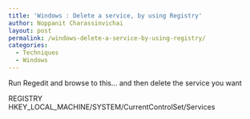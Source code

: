 ```yaml
---
title: 'Windows : Delete a service, by using Registry'
author: Noppanit Charassinvichai
layout: post
permalink: /windows-delete-a-service-by-using-registry/
categories:
  - Techniques
  - Windows
---
```

Run Regedit and browse to this&#8230; and then delete the service you want

<div class="codetop">
  REGISTRY
</div>

<div class="codemain">
  HKEY_LOCAL_MACHINE/SYSTEM/CurrentControlSet/Services
</div>